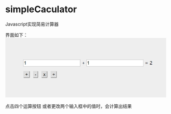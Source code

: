 # simpleCaculator
Javascript实现简易计算器

界面如下：
![image](https://github.com/LittleWorker/simpleCaculator/blob/master/simpleCalculator.png)

点击四个运算按钮 或者更改两个输入框中的值时，会计算出结果
